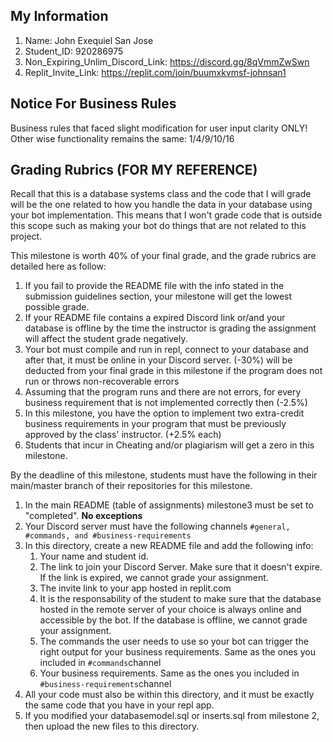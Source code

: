 
## My Information ##
1. Name: John Exequiel San Jose
2. Student_ID: 920286975
3. Non_Expiring_Unlim_Discord_Link: https://discord.gg/8qVmmZwSwn
4. Replit_Invite_Link: https://replit.com/join/buumxkvmsf-johnsan1

## Notice For Business Rules ##
Business rules that faced slight modification for user input clarity ONLY! Other wise functionality remains the same:
1/4/9/10/16

## Grading Rubrics (FOR MY REFERENCE)
Recall that this is a database systems class and the code that I will grade will be the one related to how you handle 
the data in your database using your bot implementation. This means that I won't grade code that is outside this scope
such as making your bot do things that are not related to this project. 

This milestone is worth 40% of your final grade, and the grade rubrics are detailed here as follow: 

1. If you fail to provide the README file with the info stated in the submission guidelines section, 
your milestone will get the lowest possible grade.
2. If your README file contains a expired Discord link or/and your database is offline by the time the instructor is grading the assignment will affect the student grade negatively.    
2. Your bot must compile and run in repl, connect to your database and after that, it must be online in your Discord server. 
(-30%) will be deducted from your final grade in this milestone if the program does not run or throws non-recoverable errors 
3. Assuming that the program runs and there are not errors, for every business requirement that is not implemented correctly 
then (-2.5%) 
4. In this milestone, you have the option to implement two extra-credit business requirements in your program that must
be previously approved by the class' instructor. (+2.5% each) 
5. Students that incur in Cheating and/or plagiarism will get a zero in this milestone. 


By the deadline of this milestone, students must have the following in their main/master branch of their repositories for 
this milestone.  

1. In the main README (table of assignments) milestone3 must be set to "completed". **No exceptions**
2. Your Discord server must have the following channels ```#general, #commands, and #business-requirements```
2. In this directory, create a new README file and add the following info: 
   1. Your name and student id.
   2. The link to join your Discord Server. Make sure that it doesn't expire. If the link is expired, we cannot grade your assignment.
   3. The invite link to your app hosted in replit.com
   4. It is the responsability of the student to make sure that the database hosted in the remote server of your choice is always online and accessible by the bot. If the database is offline, we cannot grade your assignment. 
   5. The commands the user needs to use so your bot can trigger the right output for your business requirements. Same as the ones you included in    ```#commands```channel
   6. Your business requirements. Same as the ones you included in ```#business-requirements```channel
3. All your code must also be within this directory, and it must be exactly the same code that you have in your
repl app. 
4. If you modified your databasemodel.sql or inserts.sql from milestone 2, then upload the new files to this directory. 
















 





